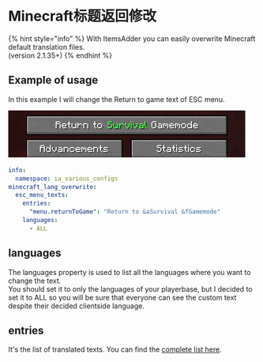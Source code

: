 # Minecraft标题返回修改

{% hint style="info" %}
With ItemsAdder you can easily overwrite Minecraft default translation files.  
\(version 2.1.35+\)
{% endhint %}

## Example of usage

In this example I will change the Return to game text of ESC menu.

![](../../../.gitbook/assets/image%20%2831%29.png)

```yaml
info:
  namespace: ia_various_configs
minecraft_lang_overwrite:
  esc_menu_texts:
    entries:
      "menu.returnToGame": "Return to &aSurvival &fGamemode"
    languages:
      - ALL
```

## languages

The languages property is used to list all the languages where you want to change the text.  
You should set it to only the languages of your playerbase, but I decided to set it to ALL so you will be sure that everyone can see the custom text despite their decided clientside language.

## entries

It's the list of translated texts. You can find the [complete list here](https://gist.github.com/LoneDev6/1df03fd853b2b244a7348216c8fa909d).

